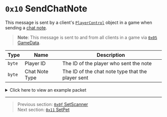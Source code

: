 # `0x10` SendChatNote

This message is sent by a client's [`PlayerControl`](../05_innernetobject_types/04_playercontrol.md) object in a game when sending a [chat note](../01_packet_structure/06_enums.md#chatnotetype).

> **Note**: This message is sent to and from all clients in a game via [`0x05` GameData](../02_root_message_types/05_gamedata.md).

| Type | Name | Description |
| --- | --- | --- |
| `byte` | Player ID | The ID of the player who sent the note |
| `byte` | Chat Note Type | The ID of the chat note type that the player sent |

<details>
    <summary>Click here to view an example packet</summary>

```
01              # Reliable packet
008c            # Nonce
130005          # Hazel message (tag of 0x05 = GameData)
    d3503f8a    # Game ID: -1975562029 (REDSUS)
    050002      # Hazel message (tag of 0x02 = RPC)
        ad01    # Sender (PlayerControl) Net ID: 173
        10      # RPC Call ID: 16 (SendChatNote)
        04      # Player ID: 4
        00      # Chat Note Type: 0 (DID_VOTE)
```
</details>

---

> Previous section: [`0x0f` SetScanner](15_setscanner.md)<br>
> Next section: [`0x11` SetPet](17_setpet.md)
